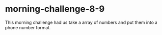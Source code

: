 # morning-challenge-8-9
This morning challenge had us take a array of numbers and put them into a phone number format.

